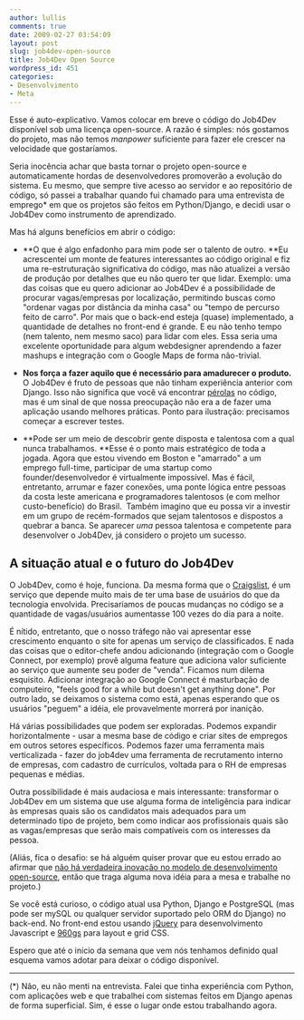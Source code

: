 ```yaml
---
author: lullis
comments: true
date: 2009-02-27 03:54:09
layout: post
slug: job4dev-open-source
title: Job4Dev Open Source
wordpress_id: 451
categories:
- Desenvolvimento
- Meta
---
```


Esse é auto-explicativo. Vamos colocar em breve o código do Job4Dev disponível sob uma licença open-source. A razão é simples: nós gostamos do projeto, mas não temos _manpower_ suficiente para fazer ele crescer na velocidade que gostaríamos.

Seria inocência achar que basta tornar o projeto open-source e automaticamente hordas de desenvolvedores promoverão a evolução do sistema. Eu mesmo, que sempre tive acesso ao servidor e ao repositório de código, só passei a trabalhar quando fui chamado para uma entrevista de emprego* em que os projetos são feitos em Python/Django, e decidi usar o Job4Dev como instrumento de aprendizado.


Mas há alguns benefícios em abrir o código:

- **O que é algo enfadonho para mim pode ser o talento de outro. **Eu acrescentei um monte de features interessantes ao código original e fiz uma re-estruturação significativa do código, mas não atualizei a versão de produção por detalhes que eu não quero ter que lidar. Exemplo: uma das coisas que eu quero adicionar ao Job4Dev é a possibilidade de procurar vagas/empresas por localização, permitindo buscas como "ordenar vagas por distância da minha casa" ou "tempo de percurso feito de carro". Por mais que o back-end esteja (quase) implementado, a quantidade de detalhes no front-end é grande. E eu não tenho tempo (nem talento, nem mesmo saco) para lidar com eles. Essa seria uma excelente oportunidade para algum webdesigner aprendendo a fazer mashups e integração com o Google Maps de forma não-trivial.

- **Nos força a fazer aquilo que é necessário para amadurecer o produto.** O Job4Dev é fruto de pessoas que não tinham experiência anterior com Django. Isso não significa que você vá encontrar [pérolas](http://log4dev.com/2008/08/10/perolas-do-mundo-java/) no código, mas é um sinal de que nossa preocupação não era a de fazer uma aplicação usando melhores práticas. Ponto para ilustração: precisamos começar a escrever testes.

- **Pode ser um meio de descobrir gente disposta e talentosa com a qual nunca trabalhamos. **Esse é o ponto mais estratégico de toda a jogada. Agora que estou vivendo em Boston e "amarrado" a um emprego full-time, participar de uma startup como founder/desenvolvedor é virtualmente impossível. Mas é fácil, entretanto, arrumar e fazer conexões, uma ponte lógica entre pessoas da costa leste americana e programadores talentosos (e com melhor custo-benefício) do Brasil.  Também imagino que eu possa vir a investir em um grupo de recém-formados que sejam talentosos e dispostos a quebrar a banca. Se aparecer _uma_ pessoa talentosa e competente para desenvolver o Job4Dev, já considero o projeto um sucesso.




## A situação atual e o futuro do Job4Dev



O Job4Dev, como é hoje, funciona. Da mesma forma que o [Craigslist](http://www.craigslist.org), é um serviço que depende muito mais de ter uma base de usuários do que da tecnologia envolvida. Precisaríamos de poucas mudanças no código se a quantidade de vagas/usuários aumentasse 100 vezes do dia para a noite.

É nítido, entretanto, que o nosso tráfego não vai apresentar esse crescimento enquanto o site for apenas um serviço de classificados. E nada das coisas que o editor-chefe andou adicionando (integração com o Google Connect, por exemplo) provê alguma feature que adiciona valor suficiente ao serviço que aumente seu poder de "venda". Ficamos num dilema esquisito. Adicionar integração ao Google Connect é masturbação de computeiro, "feels good for a while but doesn't get anything done". Por outro lado, se deixamos o sistema como está, apenas esperando que os usuários "peguem" a idéia, ele provavelmente morrerá por inanição.

Há várias possibilidades que podem ser exploradas. Podemos expandir horizontalmente - usar a mesma base de código e criar sites de empregos em outros setores específicos. Podemos fazer uma ferramenta mais verticalizada - fazer do job4dev uma ferramenta de recrutamento interno de empresas, com cadastro de currículos, voltada para o RH de empresas pequenas e médias.

Outra possibilidade é mais audaciosa e mais interessante: transformar o Job4Dev em um sistema que use alguma forma de inteligência para indicar às empresas quais são os candidatos mais adequados para um determinado tipo de projeto, bem como indicar aos profissionais quais são as vagas/empresas que serão mais compatíveis com os interesses da pessoa.

(Aliás, fica o desafio: se há alguém quiser provar que eu estou errado ao afirmar que [não há verdadeira inovação no modelo de desenvolvimento open-source](http://log4dev.com/2008/04/24/como-financiar-a-producao-de-uma-economia-onde-o-consumo-e-livre/), então que traga alguma nova idéia para a mesa e trabalhe no projeto.)

Se você está curioso, o código atual usa Python, Django e PostgreSQL (mas pode ser mySQL ou qualquer servidor suportado pelo ORM do Django) no back-end. No front-end estou usando [jQuery](http://jquery.com/) para desenvolvimento Javascript e [960gs](http://960.gs/) para layout e grid CSS.

Espero que até o início da semana que vem nós tenhamos definido qual esquema vamos adotar para deixar o código disponível.


* * *


(*) Não, eu não menti na entrevista. Falei que tinha experiência com Python, com aplicações web e que trabalhei com sistemas feitos em Django apenas de forma superficial. Sim, é esse o lugar onde estou trabalhando agora.
